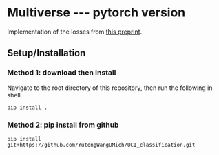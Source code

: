 # Multiverse --- pytorch version

Implementation of the losses from [this preprint](https://arxiv.org/abs/2311.17778).

## Setup/Installation

### Method 1: download then install

Navigate to the root directory of this repository, then run the following in shell.

```
pip install .
```

### Method 2: pip install from github

```
pip install git+https://github.com/YutongWangUMich/UCI_classification.git
```
